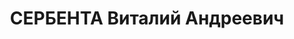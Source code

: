 ---
title: СЕРБЕНТА Виталий Андреевич
description: 'Род. в 1895, Сувалкская губ., литовец, из служащих., обр.: высшее медицинское.
  Проживал: г. Москва.

  Арестован 23.05.1937. Приговор: ВК ВС СССР, 14.11.1937 – 10 лет ИТЛ и 5 лет лишения
  политических прав с конфискацией личного имущества. Заключенный Норильлага. Арестован
  18.02.1942. Обвинение по ст. 58-2, 58-11 УНКВД КК. Дело прекращено 30.05.1956 ВС
  РСФСР за отсутствием состава преступления.

  Реабилитирован Прокуратурой Красноярского края 23.08.2002'
---